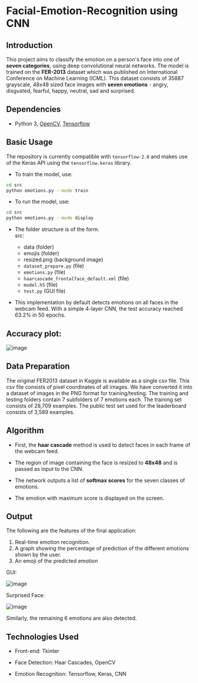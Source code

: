 # Facial-Emotion-Recognition using CNN
## Introduction

This project aims to classify the emotion on a person's face into one of **seven categories**, using deep convolutional neural networks. The model is trained on the **FER-2013** dataset which was published on International Conference on Machine Learning (ICML). This dataset consists of 35887 grayscale, 48x48 sized face images with **seven emotions** - angry, disgusted, fearful, happy, neutral, sad and surprised.

## Dependencies

* Python 3, [OpenCV](https://opencv.org/), [Tensorflow](https://www.tensorflow.org/)

## Basic Usage

The repository is currently compatible with `tensorflow-2.0` and makes use of the Keras API using the `tensorflow.keras` library.

* To train the model, use:  

```bash
cd src
python emotions.py --mode train
```

* To run the model, use:  

```bash
cd src
python emotions.py --mode display
```

* The folder structure is of the form:  
  src:
  * data (folder)
  * emojis (folder)
  * resized.png (background image)
  * `dataset_prepare.py` (file)
  * `emotions.py` (file)
  * `haarcascade_frontalface_default.xml` (file)
  * `model.h5` (file)
  * `test.py` (GUI file)

* This implementation by default detects emotions on all faces in the webcam feed. With a simple 4-layer CNN, the test accuracy reached 63.2% in 50 epochs.

## Accuracy plot:

![image](https://user-images.githubusercontent.com/72668413/124304063-d6bdec80-db80-11eb-8904-22b723c2674f.png)


## Data Preparation

The original FER2013 dataset in Kaggle is available as a single csv file. This csv file consists of pixel coordinates of all images. We have converted it into a dataset of images in the PNG format for training/testing. The training and testing folders contain 7 subfolders of 7 emotions each. The training set consists of 28,709 examples. The public test set used for the leaderboard consists of 3,589 examples.

## Algorithm

* First, the **haar cascade** method is used to detect faces in each frame of the webcam feed.

* The region of image containing the face is resized to **48x48** and is passed as input to the CNN.

* The network outputs a list of **softmax scores** for the seven classes of emotions.

* The emotion with maximum score is displayed on the screen.

## Output
The following are the features of the final application:
1) Real-time emotion recognition.
2) A graph showing the percentage of prediction of the different emotions shown by the user.
3) An emoji of the predicted emotion 

GUI:

![image](https://user-images.githubusercontent.com/72668413/124303666-54352d00-db80-11eb-9eba-5cc93894296e.png)

Surprised Face:

![image](https://user-images.githubusercontent.com/72668413/124303754-6fa03800-db80-11eb-826e-2564c6a16a7c.png)

Similarly, the remaining 6 emotions are also detected.

##  Technologies Used
* Front-end: Tkinter

* Face Detection: Haar Cascades, OpenCV

* Emotion Recognition: Tensorflow, Keras, CNN
